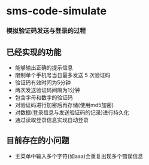 # sms-code-simulate
### 模拟验证码发送与登录的过程

## 已经实现的功能
- 能够输出正确的提⽰信息
- 限制单个⼿机号当⽇最多发送 5 次验证码
- 验证码有效时间为5分钟
- 两次发送验证码间隔为1分钟
- 包含字⺟和数字的验证码
- 对验证码进⾏加密后再存储(使用md5加密)
- 对数据(登录信息与发送验证码的记录)进⾏持久化
- 通过读取登录信息实现自动登录

## 目前存在的小问题
- 主菜单中输入多个字符(如aaa)会重复出现多个错误信息